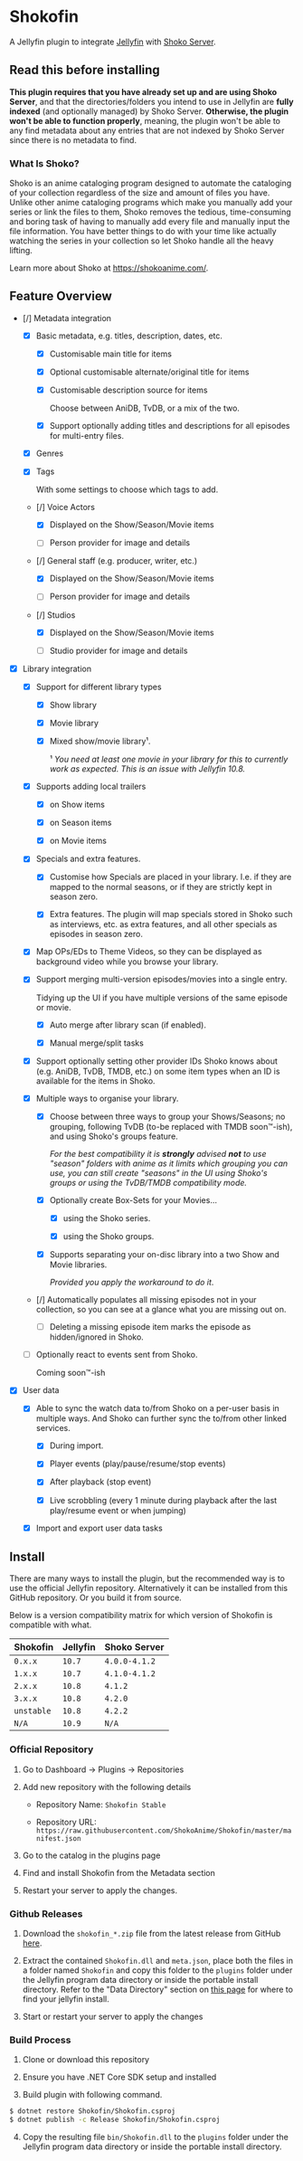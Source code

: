# Shokofin

A Jellyfin plugin to integrate [Jellyfin](https://jellyfin.org/docs/) with
[Shoko Server](https://shokoanime.com/downloads/shoko-server/).

## Read this before installing

**This plugin requires that you have already set up and are using Shoko
Server**, and that the directories/folders you intend to use in Jellyfin are
**fully indexed** (and optionally managed) by Shoko Server. **Otherwise, the
plugin won't be able to function properly**, meaning, the plugin won't be able
to any find metadata about any entries that are not indexed by Shoko Server
since there is no metadata to find.

### What Is Shoko?

Shoko is an anime cataloging program designed to automate the cataloging of your
collection regardless of the size and amount of files you have. Unlike other
anime cataloging programs which make you manually add your series or link the
files to them, Shoko removes the tedious, time-consuming and boring task of
having to manually add every file and manually input the file information. You
have better things to do with your time like actually watching the series in
your collection so let Shoko handle all the heavy lifting.

Learn more about Shoko at https://shokoanime.com/.

## Feature Overview

- [/] Metadata integration

  - [X] Basic metadata, e.g. titles, description, dates, etc.

    - [X] Customisable main title for items

    - [X] Optional customisable alternate/original title for items

    - [X] Customisable description source for items

      Choose between AniDB, TvDB, or a mix of the two.

    - [X] Support optionally adding titles and descriptions for all episodes for
      multi-entry files.

  - [X] Genres

  - [X] Tags

    With some settings to choose which tags to add.

  - [/] Voice Actors

    - [X] Displayed on the Show/Season/Movie items

    - [ ] Person provider for image and details

  - [/] General staff (e.g. producer, writer, etc.)

    - [X] Displayed on the Show/Season/Movie items

    - [ ] Person provider for image and details

  - [/] Studios

    - [X] Displayed on the Show/Season/Movie items

    - [ ] Studio provider for image and details

- [X] Library integration

  - [X] Support for different library types

    - [X] Show library

    - [X] Movie library

    - [X] Mixed show/movie library¹.

      ¹ _You need at least one movie in your library for this to currently work as expected. This is an issue with Jellyfin 10.8._

  - [X] Supports adding local trailers

    - [X] on Show items

    - [X] on Season items

    - [X] on Movie items

  - [X] Specials and extra features. 

    - [X] Customise how Specials are placed in your library. I.e. if they are
      mapped to the normal seasons, or if they are strictly kept in season zero.

    - [X] Extra features. The plugin will map specials stored in Shoko such as
      interviews, etc. as extra features, and all other specials as episodes in
      season zero.

  - [X] Map OPs/EDs to Theme Videos, so they can be displayed as background video
    while you browse your library.

  - [X] Support merging multi-version episodes/movies into a single entry.

    Tidying up the UI if you have multiple versions of the same episode or
    movie.

      - [X] Auto merge after library scan (if enabled).

      - [X] Manual merge/split tasks

  - [X] Support optionally setting other provider IDs Shoko knows about (e.g.
    AniDB, TvDB, TMDB, etc.) on some item types when an ID is available for
    the items in Shoko.

  - [X] Multiple ways to organise your library.

    - [X] Choose between three ways to group your Shows/Seasons; no grouping,
      following TvDB (to-be replaced with TMDB soon™-ish), and using Shoko's
      groups feature.

      _For the best compatibility it is **strongly** advised **not** to use
      "season" folders with anime as it limits which grouping you can use, you
      can still create "seasons" in the UI using Shoko's groups or using the
      TvDB/TMDB compatibility mode._

    - [X] Optionally create Box-Sets for your Movies…

      - [X] using the Shoko series.

      - [X] using the Shoko groups.

    - [X] Supports separating your on-disc library into a two Show and Movie
      libraries.

      _Provided you apply the workaround to do it_.

  - [/] Automatically populates all missing episodes not in your collection, so
    you can see at a glance what you are missing out on.

    - [ ] Deleting a missing episode item marks the episode as hidden/ignored
      in Shoko.

  - [ ] Optionally react to events sent from Shoko.

    Coming soon™-ish

- [X] User data

  - [X] Able to sync the watch data to/from Shoko on a per-user basis in
    multiple ways. And Shoko can further sync the to/from other linked services.

    - [X] During import.

    - [X] Player events (play/pause/resume/stop events)

    - [X] After playback (stop event)

    - [X] Live scrobbling (every 1 minute during playback after the last
      play/resume event or when jumping)

  - [X] Import and export user data tasks

## Install

There are many ways to install the plugin, but the recommended way is to use
the official Jellyfin repository. Alternatively it can be installed from this
GitHub repository. Or you build it from source.

Below is a version compatibility matrix for which version of Shokofin is
compatible with what.

| Shokofin   | Jellyfin | Shoko Server  |
|------------|----------|---------------|
| `0.x.x`    | `10.7`   | `4.0.0-4.1.2` |
| `1.x.x`    | `10.7`   | `4.1.0-4.1.2` |
| `2.x.x`    | `10.8`   | `4.1.2`       |
| `3.x.x`    | `10.8`   | `4.2.0`       |
| `unstable` | `10.8`   | `4.2.2`       |
| `N/A`      | `10.9`   | `N/A`         |

### Official Repository

1. Go to Dashboard -> Plugins -> Repositories

2. Add new repository with the following details

   * Repository Name: `Shokofin Stable`

   * Repository URL:
   `https://raw.githubusercontent.com/ShokoAnime/Shokofin/master/manifest.json`

3. Go to the catalog in the plugins page

4. Find and install Shokofin from the Metadata section

5. Restart your server to apply the changes.

### Github Releases

1. Download the `shokofin_*.zip` file from the latest release from GitHub
  [here](https://github.com/ShokoAnime/shokofin/releases/latest).

2. Extract the contained `Shokofin.dll` and `meta.json`, place both the files in
a folder named `Shokofin` and copy this folder to the `plugins` folder under
the Jellyfin program data directory or inside the portable install directory.
Refer to the "Data Directory" section on
[this page](https://jellyfin.org/docs/general/administration/configuration.html)
for where to find your jellyfin install.

3. Start or restart your server to apply the changes

### Build Process

1. Clone or download this repository

2. Ensure you have .NET Core SDK setup and installed

3. Build plugin with following command.

```sh
$ dotnet restore Shokofin/Shokofin.csproj
$ dotnet publish -c Release Shokofin/Shokofin.csproj
```

4. Copy the resulting file `bin/Shokofin.dll` to the `plugins` folder under the
Jellyfin program data directory or inside the portable install directory.
